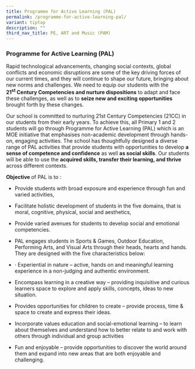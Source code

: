 ```yaml
---
title: Programme for Active Learning (PAL)
permalink: /programme-for-active-learning-pal/
variant: tiptap
description: ""
third_nav_title: PE, ART and Music (PAM)
---
```

<h3><strong>Programme for Active Learning (PAL)</strong></h3>
<p>Rapid technological advancements, changing social contexts, global conflicts
and economic disruptions are some of the key driving forces of our current
times, and they will continue to shape our future, bringing about new norms
and challenges. We need to equip our students with the <strong>21<sup>st</sup>&nbsp;Century Competencies and nurture dispositions</strong> to
adapt and face these challenges, as well as to <strong>seize new and exciting opportunities</strong> brought
forth by these changes.​</p>
<p>Our school is committed to nurturing 21st Century Competencies (21CC)
in our students from their early years. To achieve this, all Primary 1
and 2 students will go through Programme for Active Learning (PAL) which
is an MOE initiative that emphasises non-academic development through hands-on,
engaging activities. The school has thoughtfully designed a diverse range
of PAL activities that provide students with opportunities to develop <strong>a sense of competence and confidence</strong> as
well <strong>as social skills</strong>. Our students will be able to use
the <strong>acquired skills, transfer their learning, and thrive </strong>across
different contexts.</p>
<p><strong>Objective </strong>of PAL is to :</p>
<ul data-tight="true" class="tight">
<li>
<p>Provide students with broad exposure and experience through fun and varied
activities,</p>
</li>
<li>
<p>Facilitate holistic development of students in the five domains, that
is moral, cognitive, physical, social and aesthetics,</p>
</li>
<li>
<p>Provide varied avenues for students to develop social and emotional competencies.</p>
</li>
<li>
<p>PAL engages students in Sports &amp; Games, Outdoor Education, Performing
Arts, and Visual Arts through their heads, hearts and hands. They are designed
with the five characteristics below:</p>
</li>
<li>
<p>·&nbsp;Experiential in nature – active, hands on and meaningful learning
experience in a non-judging and authentic environment.</p>
</li>
<li>
<p>Encompass learning in a creative way – providing inquisitive and curious
learners space to explore and apply skills, concepts, ideas to new situation.</p>
</li>
<li>
<p>Provides opportunities for children to create – provide process, time
&amp; space to create and express their ideas.</p>
</li>
<li>
<p>Incorporate values education and social-emotional learning – to learn
about themselves and understand how to better relate to and work with others
through individual and group activities</p>
</li>
<li>
<p>Fun and enjoyable – provide opportunities to discover the world around
them and expand into new areas that are both enjoyable and challenging.</p>
</li>
</ul>
<p></p>